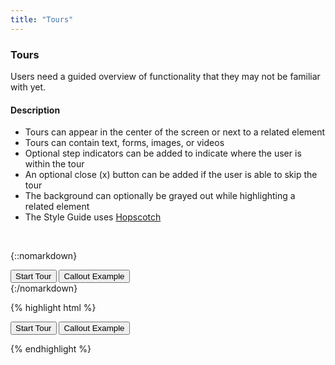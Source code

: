 ```yaml
---
title: "Tours"
---
```


<div class="pl-pattern">
<h3 id="tour">Tours</h3>

Users need a guided overview of functionality that they may not be familiar with yet.

#### Description
- Tours can appear in the center of the screen or next to a related element
- Tours can contain text, forms, images, or videos
- Optional step indicators can be added to indicate where the user is within the tour
- An optional close (x) button can be added if the user is able to skip the tour
- The background can optionally be grayed out while highlighting a related element
- The Style Guide uses [Hopscotch](https://linkedin.github.io/hopscotch)

 <br>
</div>

<div class="pl-pattern">

{::nomarkdown}
<div class="pl-preview">
<button id="startTourBtn" type="button" class="btn btn-primary btn-lg">Start Tour</button>
<button id="startCalloutBtn" type="button" class="btn btn-default btn-lg">Callout Example</button>
</div>
{:/nomarkdown}

{% highlight html %}

<button id="startTourBtn" type="button" class="btn btn-primary btn-lg">Start Tour</button>
<button id="startCalloutBtn" type="button" class="btn btn-default btn-lg">Callout Example</button>

{% endhighlight %}
</div>
